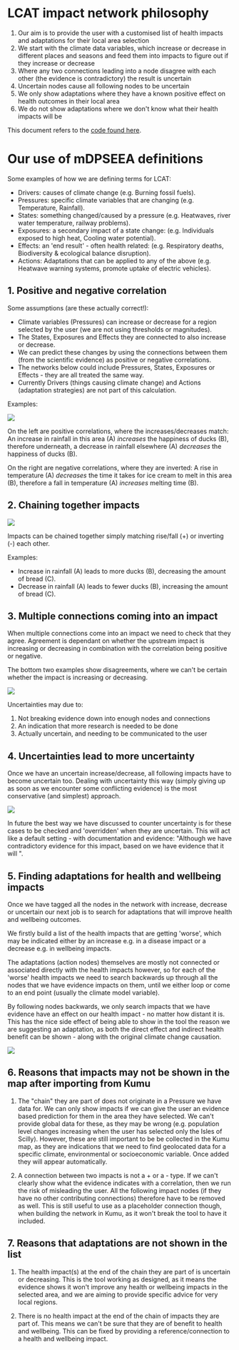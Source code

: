 # LCAT impact network philosophy

1. Our aim is to provide the user with a customised list of health impacts and adaptations for their local area selection
2. We start with the climate data variables, which increase or decrease in different places and seasons and feed them into impacts to figure out if they increase or decrease
3. Where any two connections leading into a node disagree with each other (the evidence is contradictory) the result is uncertain
4. Uncertain nodes cause all following nodes to be uncertain
5. We only show adaptations where they have a known positive effect on health outcomes in their local area
6. We do not show adaptations where we don't know what their health impacts will be

This document refers to the [code found here](../client/src/core/NetworkParser.js).

# Our use of mDPSEEA definitions 

Some examples of how we are defining terms for LCAT:
   
* Drivers: causes of climate change (e.g. Burning fossil fuels).
* Pressures: specific climate variables that are changing (e.g. Temperature, Rainfall).
* States: something changed/caused by a pressure (e.g. Heatwaves, river water temperature, railway problems).
* Exposures: a secondary impact of a state change: (e.g. Individuals exposed to high heat, Cooling water potential).
* Effects: an 'end result' - often health related: (e.g. Respiratory deaths, Biodiversity & ecological balance disruption).
* Actions: Adaptations that can be applied to any of the above (e.g. Heatwave warning systems, promote uptake of electric vehicles).
        
## 1. Positive and negative correlation

Some assumptions (are these actually correct!):

* Climate variables (Pressures) can increase or decrease for a region
  selected by the user (we are not using thresholds or magnitudes).
* The States, Exposures and Effects they are connected to also
  increase or decrease.
* We can predict these changes by using the connections between them
  (from the scientific evidence) as positive or negative correlations.    
* The networks below could include Pressures, States, Exposures or
  Effects - they are all treated the same way.
* Currently Drivers (things causing climate change) and Actions
  (adaptation strategies) are not part of this calculation.
    
Examples:
        
![](images/single.png)

On the left are positive correlations, where the increases/decreases
match: An increase in rainfall in this area (A) *increases* the
happiness of ducks (B), therefore underneath, a decrease in rainfall
elsewhere (A) *decreases* the happiness of ducks (B).

On the right are negative correlations, where they are inverted: A
rise in temperature (A) *decreases* the time it takes for ice cream to
melt in this area (B), therefore a fall in temperature (A) *increases*
melting time (B).

## 2. Chaining together impacts

![](images/double.png)

Impacts can be chained together simply matching rise/fall (+) or
inverting (-) each other.

Examples:

* Increase in rainfall (A) leads to more ducks (B), decreasing the amount of bread (C).
* Decrease in rainfall (A) leads to fewer ducks (B), increasing the amount of bread (C).

## 3. Multiple connections coming into an impact

When multiple connections come into an impact we need to check that
they agree. Agreement is dependant on whether the upstream impact is
increasing or decreasing in combination with the correlation being
positive or negative.

The bottom two examples show disagreements, where we can't be certain
whether the impact is increasing or decreasing.
            
![](images/adding.png)

Uncertainties may due to:

1. Not breaking evidence down into enough nodes and connections
2. An indication that more research is needed to be done
3. Actually uncertain, and needing to be communicated to the user
    
## 4. Uncertainties lead to more uncertainty

Once we have an uncertain increase/decrease, all following impacts
have to become uncertain too. Dealing with uncertainty this way
(simply giving up as soon as we encounter some conflicting evidence)
is the most conservative (and simplest) approach. 

![](images/uncertain-more.png)

In future the best way we have discussed to counter uncertainty is for
these cases to be checked and 'overridden' when they are
uncertain. This will act like a default setting - with documentation
and evidence: "Although we have contradictory evidence for this
impact, based on <this reference> we have evidence that it will <increase
or decrease>".
    
## 5. Finding adaptations for health and wellbeing impacts

Once we have tagged all the nodes in the network with increase,
decrease or uncertain our next job is to search for adaptations that
will improve health and wellbeing outcomes.

We firstly build a list of the health impacts that are getting
'worse', which may be indicated either by an increase e.g. in a
disease impact or a decrease e.g. in wellbeing impacts.

The adaptations (action nodes) themselves are mostly not connected or
associated directly with the health impacts however, so for each of
the 'worse' health impacts we need to search backwards up through all
the nodes that we have evidence impacts on them, until we either loop
or come to an end point (usually the climate model variable).

By following nodes backwards, we only search impacts that we have
evidence have an effect on our health impact - no matter how distant
it is. This has the nice side effect of being able to show in the tool
the reason we are suggesting an adaptation, as both the direct effect
and indirect health benefit can be shown - along with the original
climate change causation.

![](images/adaptation.png)

## 6. Reasons that impacts may not be shown in the map after importing from Kumu

1. The "chain" they are part of does not originate in a Pressure we
have data for. We can only show impacts if we can give the user an
evidence based prediction for them in the area they have selected. We
can't provide global data for these, as they may be wrong
(e.g. population level changes increasing when the user has selected
only the Isles of Scilly). However, these are still important to be be
collected in the Kumu map, as they are indications that we need to
find geolocated data for a specific climate, environmental or
socioeconomic variable. Once added they will appear automatically.

2. A connection between two impacts is not a + or a - type. If we
can't clearly show what the evidence indicates with a correlation,
then we run the risk of misleading the user. All the following impact
nodes (if they have no other contributing connections) therefore have
to be removed as well. This is still useful to use as a placeholder
connection though, when building the network in Kumu, as it won't
break the tool to have it included.

## 7. Reasons that adaptations are not shown in the list

1. The health impact(s) at the end of the chain they are part of is
uncertain or decreasing. This is the tool working as designed, as it
means the evidence shows it won't improve any health or wellbeing
impacts in the selected area, and we are aiming to provide specific advice
for very local regions.

2. There is no health impact at the end of the chain of impacts they
are part of. This means we can't be sure that they are of benefit to
health and wellbeing. This can be fixed by providing a
reference/connection to a health and wellbeing impact.

